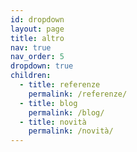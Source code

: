 ```yaml
---
id: dropdown
layout: page
title: altro
nav: true
nav_order: 5
dropdown: true
children:
  - title: referenze
    permalink: /referenze/
  - title: blog
    permalink: /blog/
  - title: novità
    permalink: /novità/
---
```

